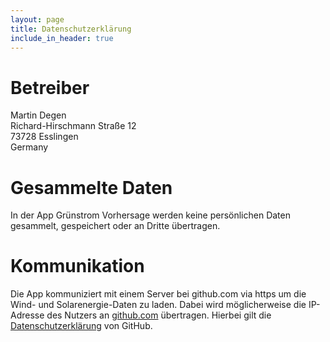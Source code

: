 ```yaml
---
layout: page
title: Datenschutzerklärung
include_in_header: true
---
```


# Betreiber

Martin Degen<br/>
Richard-Hirschmann Straße 12<br/>
73728 Esslingen<br/>
Germany

# Gesammelte Daten

In der App Grünstrom Vorhersage werden keine persönlichen Daten gesammelt, gespeichert oder an Dritte übertragen.

# Kommunikation

Die App kommuniziert mit einem Server bei github.com via https um die Wind- und Solarenergie-Daten zu laden. Dabei wird möglicherweise die IP-Adresse des Nutzers an [github.com](https://github.com) übertragen. Hierbei gilt die [Datenschutzerklärung](https://docs.github.com/de/site-policy/privacy-policies/github-privacy-statement) von GitHub.
